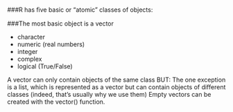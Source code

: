 ###R has ﬁve basic or “atomic” classes of objects:

###The most basic object is a vector

* character
* numeric (real numbers)
* integer
* complex
* logical (True/False)

A vector can only contain objects of the same class
BUT: The one exception is a list, which is represented as a vector but can contain objects of
different classes (indeed, that’s usually why we use them)
Empty vectors can be created with the vector() function.
